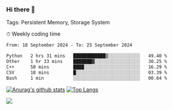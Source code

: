 ### Hi there 👋

Tags: Persistent Memory, Storage System

<!--

[![Anurag's github stats](https://github-readme-stats.vercel.app/api?username=wwyf)](https://github.com/anuraghazra/github-readme-stats)

[![Anurag's github stats](https://github-readme-stats.vercel.app/api?username=wwyf&count_private=true)](https://github.com/anuraghazra/github-readme-stats)


[![Top Langs](https://github-readme-stats.vercel.app/api/top-langs/?username=wwyf&count_private=true&&hide=jupyter%20notebook,html)](https://github.com/anuraghazra/github-readme-stats)



-->


⏱ Weekly coding time

<!--START_SECTION:waka-->

```txt
From: 18 September 2024 - To: 25 September 2024

Python   2 hrs 31 mins   ████████████▒░░░░░░░░░░░░   49.40 %
Other    1 hr 33 mins    ███████▓░░░░░░░░░░░░░░░░░   30.25 %
C++      50 mins         ████░░░░░░░░░░░░░░░░░░░░░   16.29 %
CSV      10 mins         █░░░░░░░░░░░░░░░░░░░░░░░░   03.39 %
Bash     1 min           ░░░░░░░░░░░░░░░░░░░░░░░░░   00.64 %
```

<!--END_SECTION:waka-->



[![Anurag's github stats](https://github-readme-stats.vercel.app/api?username=wwyf&count_private=true&show_icons=true&hide_border=true)](https://github.com/anuraghazra/github-readme-stats) [![Top Langs](https://github-readme-stats.vercel.app/api/top-langs/?username=wwyf&count_private=true&hide=jupyter%20notebook,html,OpenEdge%20ABL&langs_count=10&layout=compact&hide_border=true)](https://github.com/anuraghazra/github-readme-stats)

<!--

[![willianrod's wakatime stats](https://github-readme-stats.vercel.app/api/wakatime?username=wwyf)](https://github.com/anuraghazra/github-readme-stats)


-->

![](https://hit.yhype.me/github/profile?user_id=23121291)
